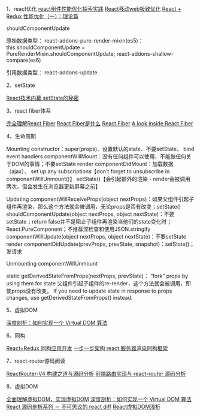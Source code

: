 1、react优化
[react组件性能优化探索实践](http://imweb.io/topic/577512fe732b4107576230b9)
[React移动web极致优化](https://github.com/lcxfs1991/blog/issues/8)
[React + Redux 性能优化（一）：理论篇](https://juejin.im/post/5a4ce1e76fb9a045204c9f6b)

shouldComponentUpdate

原始数据类型：
react-addons-pure-render-mixin(es5)：
this.shouldComponentUpdate = PureRenderMixin.shouldComponentUpdate;
react-addons-shallow-compare(es6)

引用数据类型：
react-addons-update

2、setState

[React技术内幕 setState的秘密](https://github.com/MrErHu/blog/issues/20)

3、react fiber体系

[完全理解React Fiber](http://www.ayqy.net/blog/dive-into-react-fiber/)
[React Fiber是什么](https://zhuanlan.zhihu.com/p/26027085)
[React Fiber](https://juejin.im/post/5ab7b3a2f265da2378403e57)
[A look inside React Fiber](http://makersden.io/blog/look-inside-fiber/)

4、生命周期

Mounting
    constructor：super(props)、设置默认的state、不要setState、 bind event handlers
    componentWillMount：没有任何组件可以使用，不能做任何关于DOM的事情；不要setState
    render
    componentDidMount：加载数据（ajax）、 set up any subscriptions【don’t forget to unsubscribe in componentWillUnmount()】
        setState()【会引起额外的渲染 - render会被调用两次，但会发生在浏览器更新屏幕之前】
    

Updating
    componentWillReceiveProps(object nextProps)：如果父组件引起子组件再渲染，那么这个方法就会被调用，无论props是否有改变；setState()
    shouldComponentUpdate(object nextProps, object nextState)：不要setState；return false并不是阻止子组件再渲染当他们的state变化时；React.PureComponent；不推荐深检查和使用JSON.stringify
    componentWillUpdate(object nextProps, object nextState)：不要setState
    render
    componentDidUpdate(prevProps, prevState, snapshot)：setState()；发请求

Unmounting
    componentWillUnmount
    
static getDerivedStateFromProps(nextProps, prevState)：
“fork” props by using them for state
父组件引起子组件的re-render，这个方法就会被调用，即使props没有改变。
 If you need to update state in response to props changes, use getDerivedStateFromProps() instead.
 
5、虚拟DOM

[深度剖析：如何实现一个 Virtual DOM 算法](https://github.com/livoras/blog/issues/13)

6、同构

[React+Redux 同构应用开发](http://www.aliued.com/?p=3077)
[一步一步架构 react 服务器渲染同构框架](https://juejin.im/entry/59082b67da2f60005d1418c5)
[]()

7、react-router源码阅读

[ReactRouter-V4 构建之道与源码分析](https://zhuanlan.zhihu.com/p/25696969)
[前端路由实现与 react-router 源码分析 ](https://github.com/joeyguo/blog/issues/2)

8、虚拟DOM

[全面理解虚拟DOM，实现虚拟DOM](https://foio.github.io/virtual-dom/)
[深度剖析：如何实现一个 Virtual DOM 算法](https://segmentfault.com/a/1190000004029168)
[React 源码剖析系列 － 不可思议的 react diff](https://zhuanlan.zhihu.com/p/20346379?refer=purerender)
[React虚拟DOM浅析](http://www.alloyteam.com/2015/10/react-virtual-analysis-of-the-dom/)


   